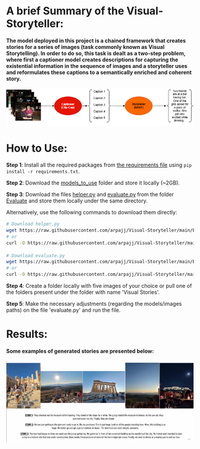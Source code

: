 # A brief Summary of the Visual-Storyteller:

#### The model deployed in this project is a chained framework that creates stories for a series of images (task commonly known as Visual Storytelling). In order to do so, this task is dealt as a two-step problem, where first a captioner model creates descriptions for capturing the existential information in the sequence of images and a storyteller uses and reformulates these captions to a semantically enriched and coherent story.  

![My Image](Images/Model_diagram.png)

# How to Use:

__Step 1__: Install all the required packages from [the requirements file](./requirements.txt) using `pip install -r requirements.txt`.

__Step 2__: Download the [models_to_use](./models_to_use) folder and store it locally (~2GB). 

__Step 3__: Download the files [helper.py](./Evaluate/helper.py) and [evaluate.py](./Evaluate/evaluate.py) from the folder [Evaluate](./Evaluate) and store them locally under the same directory. 

Alternatively, use the following commands to download them directly:

```bash
# Download helper.py
wget https://raw.githubusercontent.com/arpajj/Visual-Storyteller/main/Evaluate/helper.py
# or
curl -O https://raw.githubusercontent.com/arpajj/Visual-Storyteller/main/Evaluate/helper.py

# Download evaluate.py
wget https://raw.githubusercontent.com/arpajj/Visual-Storyteller/main/Evaluate/evaluate.py
# or
curl -O https://raw.githubusercontent.com/arpajj/Visual-Storyteller/main/Evaluate/evaluate.py
```

__Step 4__: Create a folder locally with five images of your choice or pull one of the folders present under the folder with name 'Visual Stories'.

__Step 5__: Make the necessary adjustments (regarding the models/images paths) on the file 'evaluate.py' and run the file.



# Results: 

#### Some examples of generated stories are presented below: 

![My Image](Images/Story_example.png)

